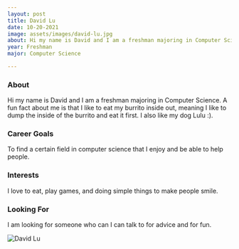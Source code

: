 ```yaml
---
layout: post
title: David Lu 
date: 10-20-2021
image: assets/images/david-lu.jpg
about: Hi my name is David and I am a freshman majoring in Computer Science. A fun fact about me is that I like to eat my burrito inside out, meaning I like to dump the inside of the burrito and eat it first. I also like my dog Lulu :).
year: Freshman
major: Computer Science

---
```


### About

Hi my name is David and I am a freshman majoring in Computer Science. A fun fact about me is that I like to eat my burrito inside out, meaning I like to dump the inside of the burrito and eat it first. I also like my dog Lulu :).

### Career Goals

To find a certain field in computer science that I enjoy and be able to help people.

### Interests

I love to eat, play games, and doing simple things to make people smile.

### Looking For

I am looking for someone who can I can talk to for advice and for fun.

<div class="text-center my-5">
    <img src="{ "assets/images/david-lu.jpg" | absolute_url }" alt="David Lu" class="rounded post-img" />
</div>
